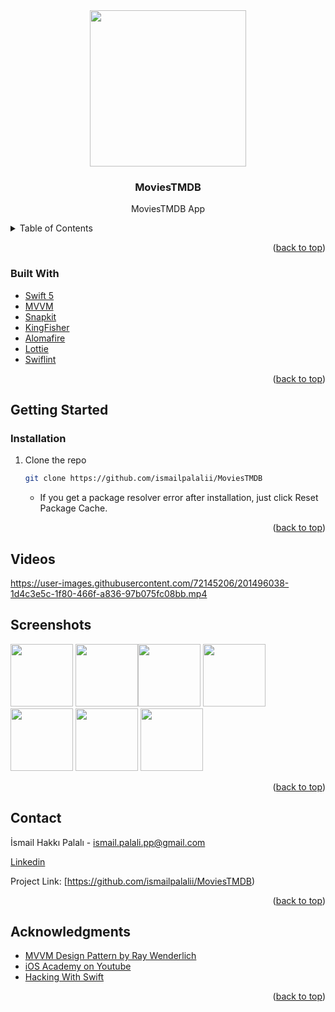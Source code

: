 
<!-- PROJECT LOGO -->
<div align="center">
  <img src="https://user-images.githubusercontent.com/72145206/201495081-d84415fe-dba5-465f-8835-a1a0f24af5e4.gif" align="center" width="250" height="250">

  </a>

  <h3 align="center"> MoviesTMDB</h3>

  <p align="center">
    MoviesTMDB App
    <br />
</div>

<!-- TABLE OF CONTENTS -->
<details>
  <summary>Table of Contents</summary>
  <ol>
    <li>
      <a href="#about-the-project">About The Project</a>
      <ul>
        <li><a href="#built-with">Built With</a></li>
      </ul>
    </li>
    <li>
      <a href="#getting-started">Getting Started</a>
      <ul>
        <li><a href="#swiftpackagemanager">SPM</a></li>
        <li><a href="#installation">Installation</a></li>
      </ul>
    </li>
    <li><a href="#screenshots">Screenshots</a></li>
    <li><a href="#contact">Contact</a></li>
  </ol>
</details>

<!-- ABOUT THE PROJECT -->



<p align="right">(<a href="#top">back to top</a>)</p>

### Built With

* [Swift 5](https://swift.org/blog/swift-5-released/)
* [MVVM](https://en.wikipedia.org/wiki/Model–view–viewmodel)
* [Snapkit](https://github.com/SnapKit/SnapKit)
* [KingFisher](https://github.com/onevcat/Kingfisher)
* [Alomafire](https://github.com/Alamofire/Alamofire)
* [Lottie](https://lottiefiles.com/)
* [Swiflint](https://github.com/realm/SwiftLint)



<p align="right">(<a href="#top">back to top</a>)</p>

<!-- GETTING STARTED -->
## Getting Started

### Installation

1. Clone the repo
   ```sh
   git clone https://github.com/ismailpalalii/MoviesTMDB
   ```  
   - If you get a package resolver error after installation, just click Reset Package Cache.
   
<p align="right">(<a href="#top">back to top</a>)</p>

<!-- Screenshots -->
## Videos

https://user-images.githubusercontent.com/72145206/201496038-1d4c3e5c-1f80-466f-a836-97b075fc08bb.mp4

## Screenshots

<img src="https://user-images.githubusercontent.com/72145206/201495314-3c0fa477-cc54-4b55-a092-b3581dd58523.png" width="100"> <img src="https://user-images.githubusercontent.com/72145206/201495302-78626258-c456-4338-9d98-dcaeae63945d.png" width="100"><img src="https://user-images.githubusercontent.com/72145206/201495268-0b12392a-5d72-43a5-97e8-274cf4e8d728.png" width="100"> 
<img src="https://user-images.githubusercontent.com/72145206/201495296-051dc43c-10df-47f6-af08-cdbd04619533.png" width="100"> <img src="https://user-images.githubusercontent.com/72145206/201495280-43e54e61-9163-48a0-ace6-f23a024e6060.png" width="100"> <img src="https://user-images.githubusercontent.com/72145206/201495265-e84ebdd5-18db-4954-9f6f-b77f190e0961.png" width="100"> 
<img src="https://user-images.githubusercontent.com/72145206/201495583-2fda4729-ba2d-4068-a879-381928fbeb41.png" width="100"> 
<p align="right">(<a href="#top">back to top</a>)</p>

<!-- CONTACT -->
## Contact

İsmail Hakkı Palalı - ismail.palali.pp@gmail.com

[Linkedin](https://www.linkedin.com/in/ismailhakkipalali/)

Project Link:
    [https://github.com/ismailpalalii/MoviesTMDB)

<p align="right">(<a href="#top">back to top</a>)</p>

<!-- ACKNOWLEDGMENTS -->
## Acknowledgments
* [MVVM Design Pattern by Ray Wenderlich](https://www.raywenderlich.com/34-design-patterns-by-tutorials-mvvm)
* [iOS Academy on Youtube](https://www.youtube.com/c/iOSAcademy)
* [Hacking With Swift](https://www.hackingwithswift.com)
<p align="right">(<a href="#top">back to top</a>)</p>
